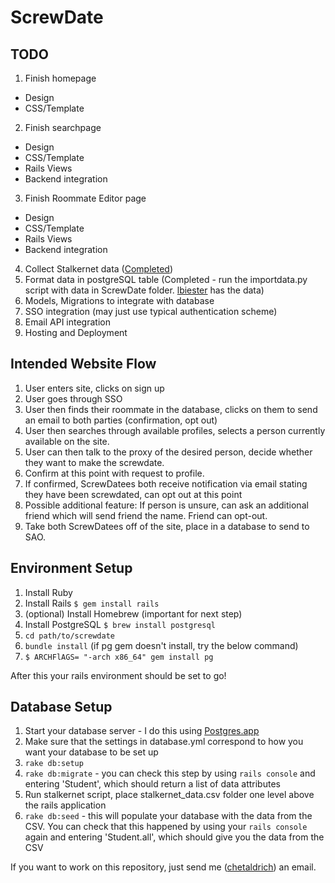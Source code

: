 ScrewDate
============

TODO
------
1. Finish homepage
  * Design
  * CSS/Template
2. Finish searchpage
  * Design
  * CSS/Template
  * Rails Views
  * Backend integration
3. Finish Roommate Editor page
  * Design
  * CSS/Template
  * Rails Views
  * Backend integration
4. Collect Stalkernet data ([Completed](https://github.com/CarletonDevX/Stalkernet))
5. Format data in postgreSQL table (Completed - run the importdata.py script with data in ScrewDate folder. [lbiester](https://github.com/lbiester) has the data)
6. Models, Migrations to integrate with database
7. SSO integration (may just use typical authentication scheme)
8. Email API integration
9. Hosting and Deployment

Intended Website Flow
----------------------
1. User enters site, clicks on sign up
2. User goes through SSO
3. User then finds their roommate in the database, clicks on them to send an email to both parties (confirmation, opt out)
4. User then searches through available profiles, selects a person currently available on the site.
5. User can then talk to the proxy of the desired person, decide whether they want to make the screwdate.
6. Confirm at this point with request to profile.  
7. If confirmed, ScrewDatees both receive notification via email stating they have been screwdated, can opt out at this point
8. Possible additional feature: If person is unsure, can ask an additional friend which will send friend the name. Friend can opt-out.
9. Take both ScrewDatees off of the site, place in a database to send to SAO.

Environment Setup
-----------------
1. Install Ruby
2. Install Rails `$ gem install rails`
3. (optional) Install Homebrew (important for next step)
4. Install PostgreSQL `$ brew install postgresql`
5. `cd path/to/screwdate`
6. `bundle install` (if pg gem doesn't install, try the below command)
7. `$ ARCHFlAGS= "-arch x86_64" gem install pg`

After this your rails environment should be set to go!

Database Setup
-----------------
1. Start your database server - I do this using [Postgres.app](http://postgresapp.com/)
2. Make sure that the settings in database.yml correspond to how you want your database to be set up
3. `rake db:setup`
4. `rake db:migrate` - you can check this step by using `rails console` and entering 'Student', which should return a list of data attributes
5. Run stalkernet script, place stalkernet_data.csv folder one level above the rails application
6. `rake db:seed` - this will populate your database with the data from the CSV. You can check that this happened by using your `rails console` again and entering 'Student.all', which should give you the data from the CSV

If you want to work on this repository, just send me ([chetaldrich](https://github.com/chetaldrich)) an email.  
